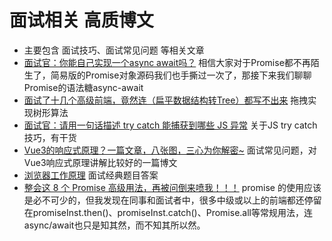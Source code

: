 # 面试相关 高质博文
* 主要包含 面试技巧、面试常见问题 等相关文章
* [面试官：你能自己实现一个async await吗？](https://juejin.cn/post/7171844555904385061) 相信大家对于Promise都不再陌生了，简易版的Promise对象源码我们也手撕过一次了，那接下来我们聊聊Promise的语法糖async-await
* [面试了十几个高级前端，竟然连（扁平数据结构转Tree）都写不出来](https://juejin.cn/post/6983904373508145189) 拖拽实现树形算法
* [面试官：请用一句话描述 try catch 能捕获到哪些 JS 异常](https://juejin.cn/post/6844904143891464200) 关于JS try catch 技巧，有干货
* [Vue3的响应式原理？一篇文章，八张图，三心为你解密~](https://mp.weixin.qq.com/s?__biz=Mzg2NjY2NTcyNg==&mid=2247487666&idx=1&sn=eeb84d739949af3544673f2713f0c504&chksm=ce460523f9318c351b15699534de9c2e3dcc12f54ec5bfbbc7fc9a8e71f9c194127204d7c00c&token=938942970&lang=zh_CN#rd) 面试常见问题，对Vue3响应式原理讲解比较好的一篇博文
* [浏览器工作原理](https://juejin.cn/post/7204806134935306301?share_token=6b371c60-7928-4f4e-ab81-65ca4233333b) 面试经典题目答案
* [整会这 8 个 Promise 高级用法，再被问倒来喷我！！！](https://mp.weixin.qq.com/s/GH_GrE4cRC4tw3yNpJ8zoA) promise 的使用应该是必不可少的，但我发现在同事和面试者中，很多中级或以上的前端都还停留在promiseInst.then()、promiseInst.catch()、Promise.all等常规用法，连async/await也只是知其然，而不知其所以然。
